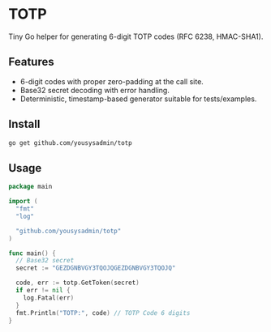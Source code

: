 # TOTP

Tiny Go helper for generating 6-digit TOTP codes (RFC 6238, HMAC-SHA1).

## Features

- 6-digit codes with proper zero-padding at the call site.
- Base32 secret decoding with error handling.
- Deterministic, timestamp-based generator suitable for tests/examples.

## Install

```bash
go get github.com/yousysadmin/totp
```

## Usage

```go
package main

import (
  "fmt"
  "log"

  "github.com/yousysadmin/totp"
)

func main() {
  // Base32 secret
  secret := "GEZDGNBVGY3TQOJQGEZDGNBVGY3TQOJQ"

  code, err := totp.GetToken(secret)
  if err != nil {
    log.Fatal(err)
  }
  fmt.Println("TOTP:", code) // TOTP Code 6 digits
}
````
